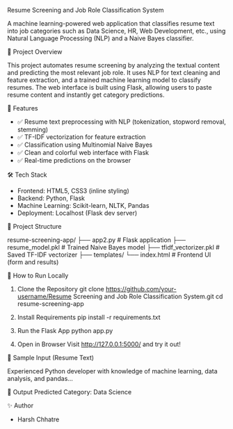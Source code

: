 Resume Screening and Job Role Classification System

A machine learning-powered web application that classifies resume text into job categories such as Data Science, HR, Web Development, etc., using Natural Language Processing (NLP) and a Naive Bayes classifier.

📌 Project Overview

This project automates resume screening by analyzing the textual content and predicting the most relevant job role. It uses NLP for text cleaning and feature extraction, and a trained machine learning model to classify resumes. The web interface is built using Flask, allowing users to paste resume content and instantly get category predictions.

🚀 Features

- ✅ Resume text preprocessing with NLP (tokenization, stopword removal, stemming)
- ✅ TF-IDF vectorization for feature extraction
- ✅ Classification using Multinomial Naive Bayes
- ✅ Clean and colorful web interface with Flask
- ✅ Real-time predictions on the browser

🛠️ Tech Stack

- Frontend: HTML5, CSS3 (inline styling)
- Backend: Python, Flask
- Machine Learning: Scikit-learn, NLTK, Pandas
- Deployment: Localhost (Flask dev server)

📂 Project Structure

resume-screening-app/
├── app2.py                 # Flask application
├── resume_model.pkl        # Trained Naive Bayes model
├── tfidf_vectorizer.pkl    # Saved TF-IDF vectorizer
├── templates/
    └── index.html          # Frontend UI (form and results)

🧪 How to Run Locally

1. Clone the Repository
   git clone https://github.com/your-username/Resume Screening and Job Role Classification System.git
   cd resume-screening-app

2. Install Requirements
   pip install -r requirements.txt

3. Run the Flask App
   python app.py

4. Open in Browser
   Visit http://127.0.0.1:5000/ and try it out!

📝 Sample Input (Resume Text)

Experienced Python developer with knowledge of machine learning, data analysis, and pandas...

🎯 Output
Predicted Category: Data Science

✨ Author

- Harsh Chhatre
